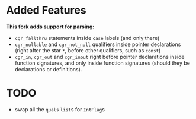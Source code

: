 # Added Features

**This fork adds support for parsing:**

- `cgr_fallthru` statements inside `case` labels (and only there)
- `cgr_nullable` and `cgr_not_null` qualifiers inside pointer declarations 
  (right after the star `*`, before other qualifiers, such as `const`)
- `cgr_in`, `cgr_out` and `cgr_inout` right before pointer declarations inside 
  function signatures, and only inside function signatures (should they be 
  declarations or definitions). 


# TODO

- swap all the `quals` `list`s for `IntFlag`s

